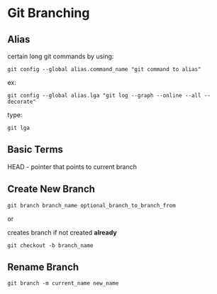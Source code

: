 # Git Branching

## Alias

certain long git commands by using:

	git config --global alias.command_name "git command to alias"

ex:

	git config --global alias.lga "git log --graph --online --all --decorate"

type:

	git lga

## Basic Terms

HEAD - pointer that points to current branch
	
## Create New Branch

	git branch branch_name optional_branch_to_branch_from

or

creates branch if not created **already**

	git checkout -b branch_name


## Rename Branch

	git branch -m current_name new_name
	
